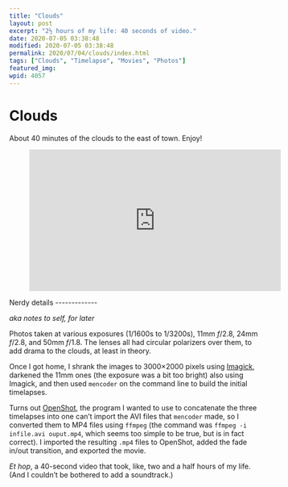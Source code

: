 ```yaml
---
title: "Clouds"
layout: post
excerpt: "2½ hours of my life: 40 seconds of video."
date: 2020-07-05 03:38:48
modified: 2020-07-05 03:38:48
permalink: 2020/07/04/clouds/index.html
tags: ["Clouds", "Timelapse", "Movies", "Photos"]
featured_img: 
wpid: 4057
---
```


# Clouds

About 40 minutes of the clouds to the east of town. Enjoy!

<figure class="wp-block-embed-vimeo wp-block-embed is-type-video is-provider-vimeo wp-embed-aspect-16-9 wp-has-aspect-ratio"><div class="wp-block-embed__wrapper"><iframe allow="autoplay; fullscreen; picture-in-picture" allowfullscreen="" frameborder="0" height="281" loading="lazy" src="https://player.vimeo.com/video/435407100?h=e4b8994452&dnt=1&app_id=122963" title="Clouds" width="500"></iframe></div></figure>Nerdy details
-------------

*aka notes to self, for later*

Photos taken at various exposures (1/1600s to 1/3200s), 11mm *f*/2.8, 24mm *f*/2.8, and 50mm *f*/1.8. The lenses all had circular polarizers over them, to add drama to the clouds, at least in theory.

Once I got home, I shrank the images to 3000×2000 pixels using [Imagick](https://imagemagick.org/), darkened the 11mm ones (the exposure was a bit too bright) also using Imagick, and then used `mencoder` on the command line to build the initial timelapses.

Turns out [OpenShot](https://www.openshot.org/), the program I wanted to use to concatenate the three timelapses into one can’t import the AVI files that `mencoder` made, so I converted them to MP4 files using `ffmpeg` (the command was `ffmpeg -i infile.avi ouput.mp4`, which seems too simple to be true, but is in fact correct). I imported the resulting `.mp4` files to OpenShot, added the fade in/out transition, and exported the movie.

*Et hop*, a 40-second video that took, like, two and a half hours of my life. (And I couldn’t be bothered to add a soundtrack.)